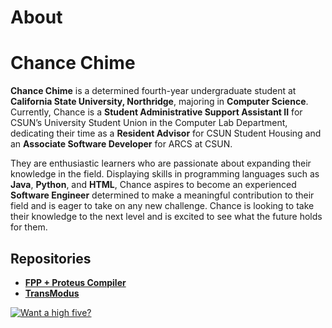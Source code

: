 # About
# Chance Chime

**Chance Chime** is a determined fourth-year undergraduate student at **California State University, Northridge**, majoring in **Computer Science**. Currently, Chance is a **Student Administrative Support Assistant II** for CSUN’s University Student Union in the Computer Lab Department, dedicating their time as a **Resident Advisor** for CSUN Student Housing and an **Associate Software Developer** for ARCS at CSUN.

They are enthusiastic learners who are passionate about expanding their knowledge in the field. Displaying skills in programming languages such as **Java**, **Python**, and **HTML**, Chance aspires to become an experienced **Software Engineer** determined to make a meaningful contribution to their field and is eager to take on any new challenge. Chance is looking to take their knowledge to the next level and is excited to see what the future holds for them.

## Repositories

- [**FPP + Proteus Compiler**](https://github.com/AlbertoSantana0/ProteusFPP)
- [**TransModus**](https://github.com/TheRealEngineers/TransModus)

[![Want a high five?](https://cdn.buymeacoffee.com/buttons/v2/default-yellow.png)](https://www.buymeacoffee.com/chancechime)